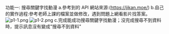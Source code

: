 功能一: 搜尋關鍵字找動漫
a.參考到的 API 網站來源:(https://jikan.moe/)
b.自己的實作過程:參考老師上課的檔案並做修改，遇到問題上網看影片找答案。
![p1-1.png](https://qmfqlvkbasosvmqhicrw.supabase.co/storage/v1/object/public/demo-39/md_img/p1-1.png?t=2023-06-11T15%3A33%3A55.170Z)
![p1-2.png](https://qmfqlvkbasosvmqhicrw.supabase.co/storage/v1/object/public/demo-39/md_img/p1-2.png?t=2023-06-11T15%3A33%3A55.170Z)
c.完成能成功搜尋關鍵字找動漫；沒完成搜尋不到資料時，提示訊息沒有變成"搜尋不到資料"

